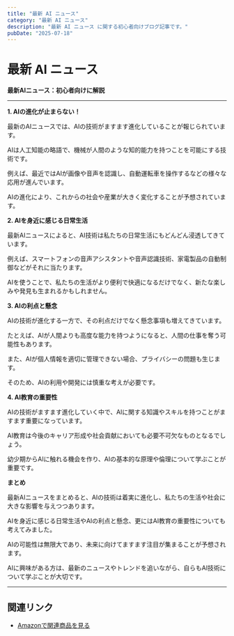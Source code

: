```yaml
---
title: "最新 AI ニュース"
category: "最新 AI ニュース"
description: "最新 AI ニュース に関する初心者向けブログ記事です。"
pubDate: "2025-07-18"
---
```


# 最新 AI ニュース

**最新AIニュース：初心者向けに解説**

---

**1. AIの進化が止まらない！**

最新のAIニュースでは、AIの技術がますます進化していることが報じられています。

AIは人工知能の略語で、機械が人間のような知的能力を持つことを可能にする技術です。

例えば、最近ではAIが画像や音声を認識し、自動運転車を操作するなどの様々な応用が進んでいます。

AIの進化により、これからの社会や産業が大きく変化することが予想されています。



**2. AIを身近に感じる日常生活**

最新AIニュースによると、AI技術は私たちの日常生活にもどんどん浸透してきています。

例えば、スマートフォンの音声アシスタントや音声認識技術、家電製品の自動制御などがそれに当たります。

AIを使うことで、私たちの生活がより便利で快適になるだけでなく、新たな楽しみや発見も生まれるかもしれません。



**3. AIの利点と懸念**

AIの技術が進化する一方で、その利点だけでなく懸念事項も増えてきています。

たとえば、AIが人間よりも高度な能力を持つようになると、人間の仕事を奪う可能性もあります。

また、AIが個人情報を適切に管理できない場合、プライバシーの問題も生じます。

そのため、AIの利用や開発には慎重な考えが必要です。



**4. AI教育の重要性**

AIの技術がますます進化していく中で、AIに関する知識やスキルを持つことがますます重要になっています。

AI教育は今後のキャリア形成や社会貢献においても必要不可欠なものとなるでしょう。

幼少期からAIに触れる機会を作り、AIの基本的な原理や倫理について学ぶことが重要です。



**まとめ**

最新AIニュースをまとめると、AIの技術は着実に進化し、私たちの生活や社会に大きな影響を与えつつあります。

AIを身近に感じる日常生活やAIの利点と懸念、更にはAI教育の重要性についても考えてみました。

AIの可能性は無限大であり、未来に向けてますます注目が集まることが予想されます。

AIに興味がある方は、最新のニュースやトレンドを追いながら、自らもAI技術について学ぶことが大切です。



---

## 関連リンク

- [Amazonで関連商品を見る](https://www.amazon.co.jp/s?k=%E6%9C%80%E6%96%B0+AI+%E3%83%8B%E3%83%A5%E3%83%BC%E3%82%B9&tag=autowritehubai-22)
